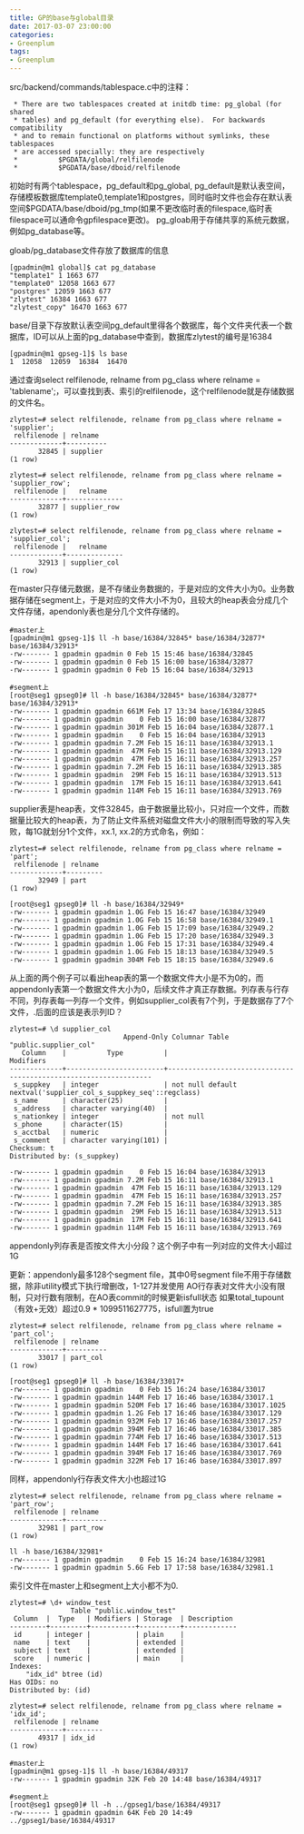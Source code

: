 ```yaml
---
title: GP的base与global目录
date: 2017-03-07 23:00:00
categories:
- Greenplum
tags:
- Greenplum
---
```




src/backend/commands/tablespace.c中的注释：

``` 
 * There are two tablespaces created at initdb time: pg_global (for shared
 * tables) and pg_default (for everything else).  For backwards compatibility
 * and to remain functional on platforms without symlinks, these tablespaces
 * are accessed specially: they are respectively
 *          $PGDATA/global/relfilenode
 *          $PGDATA/base/dboid/relfilenode
```
初始时有两个tablespace，pg_default和pg_global, pg_default是默认表空间，存储模板数据库template0,template1和postgres，同时临时文件也会存在默认表空间$PGDATA/base/dboid/pg_tmp(如果不更改临时表的filespace,临时表filespace可以通命令gpfilespace更改)。
pg_gloab用于存储共享的系统元数据，例如pg_database等。

gloab/pg_database文件存放了数据库的信息
```
[gpadmin@m1 global]$ cat pg_database 
"template1" 1 1663 677
"template0" 12058 1663 677
"postgres" 12059 1663 677
"zlytest" 16384 1663 677
"zlytest_copy" 16470 1663 677
```
base/目录下存放默认表空间pg_default里得各个数据库，每个文件夹代表一个数据库，ID可以从上面的pg_database中查到，数据库zlytest的编号是16384
```
[gpadmin@m1 gpseg-1]$ ls base
1  12058  12059  16384  16470
```
通过查询select relfilenode, relname from pg_class where relname = 'tablename';，可以查找到表、索引的relfilenode，这个relfilenode就是存储数据的文件名。
```
zlytest=# select relfilenode, relname from pg_class where relname = 'supplier';
 relfilenode | relname  
-------------+----------
       32845 | supplier
(1 row)

zlytest=# select relfilenode, relname from pg_class where relname = 'supplier_row';
 relfilenode |   relname    
-------------+--------------
       32877 | supplier_row
(1 row)

zlytest=# select relfilenode, relname from pg_class where relname = 'supplier_col';
 relfilenode |   relname    
-------------+--------------
       32913 | supplier_col
(1 row)
```
在master只存储元数据，是不存储业务数据的，于是对应的文件大小为0。业务数据存储在segment上，于是对应的文件大小不为0，且较大的heap表会分成几个文件存储，apendonly表也是分几个文件存储的。
```
#master上
[gpadmin@m1 gpseg-1]$ ll -h base/16384/32845* base/16384/32877* base/16384/32913*
-rw------- 1 gpadmin gpadmin 0 Feb 15 15:46 base/16384/32845
-rw------- 1 gpadmin gpadmin 0 Feb 15 16:00 base/16384/32877
-rw------- 1 gpadmin gpadmin 0 Feb 15 16:04 base/16384/32913

#segment上
[root@seg1 gpseg0]# ll -h base/16384/32845* base/16384/32877* base/16384/32913*
-rw------- 1 gpadmin gpadmin 661M Feb 17 13:34 base/16384/32845
-rw------- 1 gpadmin gpadmin    0 Feb 15 16:00 base/16384/32877
-rw------- 1 gpadmin gpadmin 301M Feb 15 16:04 base/16384/32877.1
-rw------- 1 gpadmin gpadmin    0 Feb 15 16:04 base/16384/32913
-rw------- 1 gpadmin gpadmin 7.2M Feb 15 16:11 base/16384/32913.1
-rw------- 1 gpadmin gpadmin  47M Feb 15 16:11 base/16384/32913.129
-rw------- 1 gpadmin gpadmin  47M Feb 15 16:11 base/16384/32913.257
-rw------- 1 gpadmin gpadmin 7.2M Feb 15 16:11 base/16384/32913.385
-rw------- 1 gpadmin gpadmin  29M Feb 15 16:11 base/16384/32913.513
-rw------- 1 gpadmin gpadmin  17M Feb 15 16:11 base/16384/32913.641
-rw------- 1 gpadmin gpadmin 114M Feb 15 16:11 base/16384/32913.769
```
supplier表是heap表，文件32845，由于数据量比较小，只对应一个文件，而数据量比较大的heap表，为了防止文件系统对磁盘文件大小的限制而导致的写入失败，每1G就划分1个文件，xx.1, xx.2的方式命名，例如：
```
zlytest=# select relfilenode, relname from pg_class where relname = 'part';
 relfilenode | relname 
-------------+---------
       32949 | part
(1 row)

[root@seg1 gpseg0]# ll -h base/16384/32949*
-rw------- 1 gpadmin gpadmin 1.0G Feb 15 16:47 base/16384/32949
-rw------- 1 gpadmin gpadmin 1.0G Feb 15 16:58 base/16384/32949.1
-rw------- 1 gpadmin gpadmin 1.0G Feb 15 17:09 base/16384/32949.2
-rw------- 1 gpadmin gpadmin 1.0G Feb 15 17:20 base/16384/32949.3
-rw------- 1 gpadmin gpadmin 1.0G Feb 15 17:31 base/16384/32949.4
-rw------- 1 gpadmin gpadmin 1.0G Feb 15 18:13 base/16384/32949.5
-rw------- 1 gpadmin gpadmin 304M Feb 15 18:15 base/16384/32949.6
```
从上面的两个例子可以看出heap表的第一个数据文件大小是不为0的，而appendonly表第一个数据文件大小为0，后续文件才真正存数据。列存表与行存不同，列存表每一列存一个文件，例如supplier_col表有7个列，于是数据存了7个文件，.后面的应该是表示列ID？
```
zlytest=# \d supplier_col
                            Append-Only Columnar Table "public.supplier_col"
   Column    |          Type          |                            Modifiers                             
-------------+------------------------+------------------------------------------------------------------
 s_suppkey   | integer                | not null default nextval('supplier_col_s_suppkey_seq'::regclass)
 s_name      | character(25)          | 
 s_address   | character varying(40)  | 
 s_nationkey | integer                | not null
 s_phone     | character(15)          | 
 s_acctbal   | numeric                | 
 s_comment   | character varying(101) | 
Checksum: t
Distributed by: (s_suppkey)

-rw------- 1 gpadmin gpadmin    0 Feb 15 16:04 base/16384/32913
-rw------- 1 gpadmin gpadmin 7.2M Feb 15 16:11 base/16384/32913.1
-rw------- 1 gpadmin gpadmin  47M Feb 15 16:11 base/16384/32913.129
-rw------- 1 gpadmin gpadmin  47M Feb 15 16:11 base/16384/32913.257
-rw------- 1 gpadmin gpadmin 7.2M Feb 15 16:11 base/16384/32913.385
-rw------- 1 gpadmin gpadmin  29M Feb 15 16:11 base/16384/32913.513
-rw------- 1 gpadmin gpadmin  17M Feb 15 16:11 base/16384/32913.641
-rw------- 1 gpadmin gpadmin 114M Feb 15 16:11 base/16384/32913.769
```
appendonly列存表是否按文件大小分段？这个例子中有一列对应的文件大小超过1G

更新：appendonly最多128个segment file，其中0号segment file不用于存储数据，除非utility模式下执行增删改，1-127并发使用
AO行存表对文件大小没有限制，只对行数有限制，在AO表commit的时候更新isfull状态
如果total_tupount（有效+无效）超过0.9 * 1099511627775，isfull置为true

```
zlytest=# select relfilenode, relname from pg_class where relname = 'part_col';
 relfilenode | relname  
-------------+----------
       33017 | part_col
(1 row)

[root@seg1 gpseg0]# ll -h base/16384/33017*
-rw------- 1 gpadmin gpadmin    0 Feb 15 16:24 base/16384/33017
-rw------- 1 gpadmin gpadmin 144M Feb 17 16:46 base/16384/33017.1
-rw------- 1 gpadmin gpadmin 520M Feb 17 16:46 base/16384/33017.1025
-rw------- 1 gpadmin gpadmin 1.2G Feb 17 16:46 base/16384/33017.129
-rw------- 1 gpadmin gpadmin 932M Feb 17 16:46 base/16384/33017.257
-rw------- 1 gpadmin gpadmin 394M Feb 17 16:46 base/16384/33017.385
-rw------- 1 gpadmin gpadmin 774M Feb 17 16:46 base/16384/33017.513
-rw------- 1 gpadmin gpadmin 144M Feb 17 16:46 base/16384/33017.641
-rw------- 1 gpadmin gpadmin 394M Feb 17 16:46 base/16384/33017.769
-rw------- 1 gpadmin gpadmin 322M Feb 17 16:46 base/16384/33017.897
```
同样，appendonly行存表文件大小也超过1G
```
zlytest=# select relfilenode, relname from pg_class where relname = 'part_row';
 relfilenode | relname  
-------------+----------
       32981 | part_row
(1 row)

ll -h base/16384/32981*
-rw------- 1 gpadmin gpadmin    0 Feb 15 16:24 base/16384/32981
-rw------- 1 gpadmin gpadmin 5.6G Feb 17 17:58 base/16384/32981.1
```
索引文件在master上和segment上大小都不为0.
```
zlytest=# \d+ window_test 
               Table "public.window_test"
 Column  |  Type   | Modifiers | Storage  | Description 
---------+---------+-----------+----------+-------------
 id      | integer |           | plain    | 
 name    | text    |           | extended | 
 subject | text    |           | extended | 
 score   | numeric |           | main     | 
Indexes:
    "idx_id" btree (id)
Has OIDs: no
Distributed by: (id)

zlytest=# select relfilenode, relname from pg_class where relname = 'idx_id';
 relfilenode | relname 
-------------+---------
       49317 | idx_id
(1 row)

#master上
[gpadmin@m1 gpseg-1]$ ll -h base/16384/49317
-rw------- 1 gpadmin gpadmin 32K Feb 20 14:48 base/16384/49317

#segment上
[root@seg1 gpseg0]# ll -h ../gpseg1/base/16384/49317
-rw------- 1 gpadmin gpadmin 64K Feb 20 14:49 ../gpseg1/base/16384/49317
```